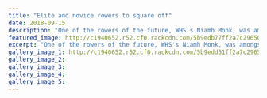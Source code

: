 ```yaml
---
title: "Elite and novice rowers to square off"
date: 2018-09-15
description: "One of the rowers of the future, WHS's Niamh Monk, was amongst others with the Elite trophies for the Billy Webb Challenge..."
featured_image: http://c1940652.r52.cf0.rackcdn.com/5b9edb77ff2a7c2965000476/Niamh-monk--James-sandston-chron-15-sept.jpg
excerpt: "One of the rowers of the future, WHS's Niamh Monk, was amongst others with the Elite trophies for the Billy Webb Challenge."
gallery_image_1: http://c1940652.r52.cf0.rackcdn.com/5b9edd51ff2a7c296500047a/Niamh-monk-chron-15-sept.jpg
gallery_image_2: 
gallery_image_3: 
gallery_image_4: 
gallery_image_5: 
---
```

